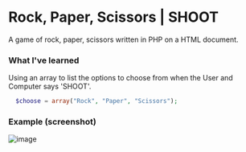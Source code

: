 # Rock, Paper, Scissors | SHOOT
A game of rock, paper, scissors written in PHP on a HTML document.

### What I've learned
Using an array to list the options to choose from when the User and Computer says 'SHOOT'.
```php
  $choose = array("Rock", "Paper", "Scissors");
```

### Example (screenshot)
![image](https://user-images.githubusercontent.com/36749450/96390587-5aff4980-1183-11eb-9e87-70dce6da33e7.png)

